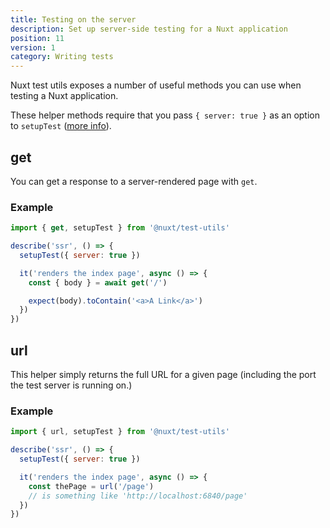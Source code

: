 ```yaml
---
title: Testing on the server
description: Set up server-side testing for a Nuxt application
position: 11
version: 1
category: Writing tests
---
```


Nuxt test utils exposes a number of useful methods you can use when testing a Nuxt application.

These helper methods require that you pass `{ server: true }` as an option to `setupTest` ([more info](/api-reference/setup#features-to-enable)).

## get

You can get a response to a server-rendered page with `get`.

### Example

```js
import { get, setupTest } from '@nuxt/test-utils'

describe('ssr', () => {
  setupTest({ server: true })

  it('renders the index page', async () => {
    const { body } = await get('/')

    expect(body).toContain('<a>A Link</a>')
  })
})
```

## url

This helper simply returns the full URL for a given page (including the port the test server is running on.)

### Example

```js
import { url, setupTest } from '@nuxt/test-utils'

describe('ssr', () => {
  setupTest({ server: true })

  it('renders the index page', async () => {
    const thePage = url('/page')
    // is something like 'http://localhost:6840/page'
  })
})
```
